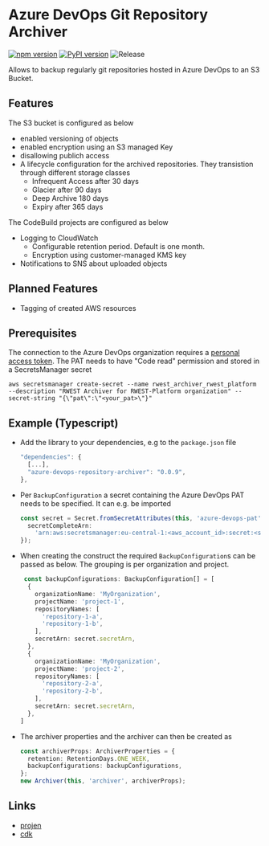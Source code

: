 # Azure DevOps Git Repository Archiver

[![npm version](https://badge.fury.io/js/azure-devops-repository-archiver.svg)](https://badge.fury.io/js/azure-devops-repository-archiver)
[![PyPI version](https://badge.fury.io/py/azure-devops-repository-archiver.svg)](https://badge.fury.io/py/azure-devops-repository-archiver)
![Release](https://github.com/stefanfreitag/azure_s3_repository_archiver/workflows/release/badge.svg)

Allows to backup regularly git repositories hosted in Azure DevOps to an S3 Bucket.

## Features

The S3 bucket is configured as below

- enabled versioning of objects
- enabled encryption using an S3 managed Key
- disallowing publich access
- A lifecycle configuration for the archived repositories. They transistion
  through different storage classes
  - Infrequent Access after 30 days
  - Glacier after 90 days
  - Deep Archive 180 days
  - Expiry after 365 days

The CodeBuild projects are configured as below

- Logging to CloudWatch
  - Configurable retention period. Default is one month.
  - Encryption using customer-managed KMS key
- Notifications to SNS about uploaded objects

## Planned Features

- Tagging of created AWS resources

## Prerequisites

The connection to the Azure DevOps organization requires a [personal access
token](https://learn.microsoft.com/en-us/azure/devops/organizations/accounts/use-personal-access-tokens-to-authenticate).
The PAT needs to have "Code read" permission and stored in a SecretsManager secret

```shell
aws secretsmanager create-secret --name rwest_archiver_rwest_platform --description "RWEST Archiver for RWEST-Platform organization" --secret-string "{\"pat\":\"<your_pat>\"}"
```

## Example (Typescript)

- Add the library to your dependencies, e.g to the `package.json` file

  ```javascript
  "dependencies": {
    [...],
    "azure-devops-repository-archiver": "0.0.9",
  },
  ```

- Per `BackupConfiguration` a secret containing the Azure DevOps PAT needs to be
  specified. It can e.g. be imported

  ```typescript
  const secret = Secret.fromSecretAttributes(this, 'azure-devops-pat', {
    secretCompleteArn:
      'arn:aws:secretsmanager:eu-central-1:<aws_account_id>:secret:<secret_name>',
  });
  ```

- When creating the construct the required `BackupConfiguration`s can be passed
  as below. The grouping is per organization and project.

  ```typescript
   const backupConfigurations: BackupConfiguration[] = [
    {
      organizationName: 'MyOrganization',
      projectName: 'project-1',
      repositoryNames: [
        'repository-1-a',
        'repository-1-b',
      ],
      secretArn: secret.secretArn,
    },
    {
      organizationName: 'MyOrganization',
      projectName: 'project-2',
      repositoryNames: [
        'repository-2-a',
        'repository-2-b',
      ],
      secretArn: secret.secretArn,
    },
  ]
  ```

- The archiver properties and the archiver can then be created as

  ```typescript
  const archiverProps: ArchiverProperties = {
    retention: RetentionDays.ONE_WEEK,
    backupConfigurations: backupConfigurations,
  };
  new Archiver(this, 'archiver', archiverProps);
  ```

## Links

- [projen](https://github.com/projen/projen)
- [cdk](https://github.com/aws/aws-cdk)
